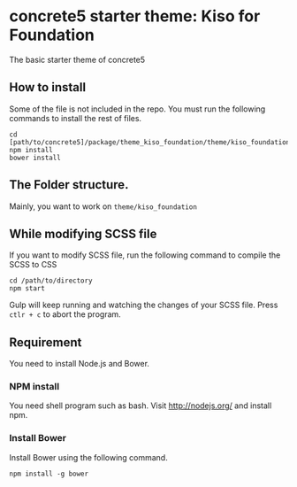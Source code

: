 # concrete5 starter theme: Kiso for Foundation

The basic starter theme of concrete5

## How to install

Some of the file is not included in the repo.
You must run the following commands to install the rest of files.

```
cd [path/to/concrete5]/package/theme_kiso_foundation/theme/kiso_foundation/
npm install
bower install
```

## The Folder structure.

Mainly, you want to work on `theme/kiso_foundation`

## While modifying SCSS file

If you want to modify SCSS file, run the following command to compile the SCSS to CSS

```
cd /path/to/directory
npm start
```

Gulp will keep running and watching the changes of your SCSS file. Press `ctlr + c` to abort the program.

## Requirement

You need to install Node.js and Bower.

### NPM install

You need shell program such as bash. Visit http://nodejs.org/ and install npm.

### Install Bower

Install Bower using the following command.

```
npm install -g bower
```